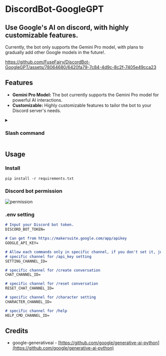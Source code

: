 # DiscordBot-GoogleGPT
## Use Google's AI on discord, with highly customizable features.
Currently, the bot only supports the Gemini Pro model, with plans to gradually add other Google models in the future!.

https://github.com/FuseFairy/DiscordBot-GoogleGPT/assets/78064680/6420fa79-7c84-4d9c-8c2f-7405e49cca23
   
## Features
- **Gemini Pro Model:** The bot currently supports the Gemini Pro model for powerful AI interactions.
- **Customizable:** Highly customizable features to tailor the bot to your Discord server's needs.

<details>
   <summary>
   
   ### Slash command

   </summary>
   
* `/appi_key setting [choice] [api_key]`
  * Can upload own google api key or delete it. (api key get from https://makersuite.google.com/app/apikey)
    * [choice]：`delete` or `set` your api key

  ![setting](https://i.imgur.com/QWcaGG6.png)
  
* `/character setting [prompt] [avatar] [name] [temperature] [harrassment] [hate_speech] [sexually_explicit] [dangerous_content]`
  * Can be used to customize a character or adjust some attributes on the model.
    * [prompt]：[click to see detail](https://ai.google.dev/docs/prompt_intro), go to Google AI Studio website to create new chat prompt, then write your prompt example, after finish, press `<> Get code` and copy and paste to `prompt`.

        ![prompt](https://i.imgur.com/lty9iHo.png)

        ![copy](https://i.imgur.com/PsVuAoh.png)

    * [avatar]：Upload your favorite character avatar.
    * [name]：Can set your character name.
    * [temperature]：Controls the level of randomness in the output, ranging from highly varied (closer to 1.0) to less surprising (closer to 0.0).
    * [harrassment]、[hate_speech]、[sexually_explicit]、[dangerous_content]：[click to see detail](https://ai.google.dev/docs/safety_setting_gemini), the default is to block some.

    ![create character](https://i.imgur.com/WybR2Ke.png)
  
* `/create conversation [model] [type] [use_prompt] [use_character]`
  * Create a thread exclusively for the user to chat with the bot.
    * [model]：Choose model.
    * [type]：Choose thread type, private or public.
    * [use_prompt]：Whether to use a prompt.
    * [use_character]：Enable it after you have set the 'name' and 'avatar' parameters using '/character setting'.

* `/reset conversation`
  * It will only clear the chat history, personalization settings will remain unchanged.
</details>

## Usage

### Install

```
pip install -r requirements.txt
```

### Discord bot permission

![permission](https://i.imgur.com/2uxDRA6.png)

### .env setting

```markdown
# Input your Discord bot token.
DISCORD_BOT_TOKEN=

# Can get from https://makersuite.google.com/app/apikey
GOOGLE_API_KEY=

# Allow each commands only in specific channel, if you don't set it, just default to all channels.
# specific channel for /api_key setting
SETTING_CHANNEL_ID=

# specific channel for /create conversation
CHAT_CHANNEL_ID=

# specific channel for /reset conversation
RESET_CHAT_CHANNEL_ID=

# specific channel for /character setting
CHARACTER_CHANNEL_ID=

# specific channel for /help
HELP_CMD_CHANNEL_ID=
```

## Credits
* google-generativeai - [https://github.com/google/generative-ai-python](https://github.com/google/generative-ai-python)